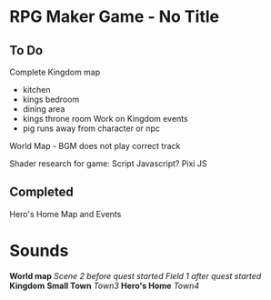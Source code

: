 # RPG Maker Game - No Title

## To Do
Complete Kingdom map
 - kitchen
 - kings bedroom
 - dining area
 - kings throne room
Work on Kingdom events
- pig runs away from character or npc

World Map - BGM does not play correct track

Shader research for game: 
Script Javascript? 
Pixi JS


## Completed
Hero's Home Map and Events


# Sounds
**World map**
_Scene 2 before quest started_
_Field 1 after quest started_
	**Kingdom**
 	**Small Town**
 		_Town3_
 		**Hero's Home**
 		_Town4_

